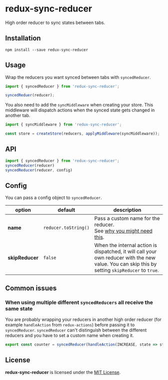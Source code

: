 # redux-sync-reducer

High order reducer to sync states between tabs.

## Installation

```
npm install --save redux-sync-reducer
```

## Usage

Wrap the reducers you want synced between tabs with `syncedReducer`.

```js
import { syncedReducer } from 'redux-sync-reducer';

syncedReduer(reducer);
```

You also need to add the `syncMiddleware` when creating your store. 
This middleware will dispatch actions when the synced state gets changed in another tab.

```js
import { syncMiddleware } from 'redux-sync-reducer';

const store = createStore(reducers, applyMiddleware(syncMiddleware));
```

## API

```js
import { syncedReducer } from 'redux-sync-reducer';
syncedReducer(reducer)
syncedReducer(reducer, config)
```

## Config

You can pass a config object to `syncedReducer`.

option          | default     | description
--------------- | ----------- | ------------
**name**        | `reducer.toString()` | Pass a custom name for the reducer.<br>See [why you might need this](#when-using-multiple-different-syncedreducers-all-receive-the-same-state).
**skipReducer** | `false` | When the internal action is dispatched, it will call your own reducer with the new value. You can skip this by setting `skipReducer` to `true`.

## Common issues

### When using multiple different `syncedReducers` all receive the same state

You are probably wrapping your reducers in another high order reducer (for example `handleAction` from `redux-actions`) before passing it to `syncedReducer`. `syncedReducer` can't distinguish between the different reducers and you have to set a custom
name when creating it.

```js
export const counter = syncedReducer(handleAction(INCREASE, state => state + 1, { name: 'counter' }));
```

## License

**redux-sync-reducer** is licensed under the [MIT License](LICENSE).
